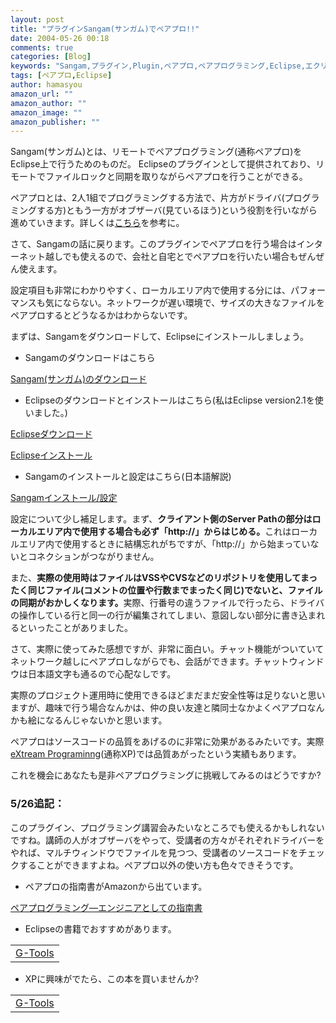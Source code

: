```yaml
---
layout: post
title: "プラグインSangam(サンガム)でペアプロ!!"
date: 2004-05-26 00:18
comments: true
categories: [Blog]
keywords: "Sangam,プラグイン,Plugin,ペアプロ,ペアプログラミング,Eclipse,エクリプス,XP,エクストリームプログラミング"
tags: [ペアプロ,Eclipse]
author: hamasyou
amazon_url: ""
amazon_author: ""
amazon_image: ""
amazon_publisher: ""
---
```


Sangam(サンガム)とは、リモートでペアプログラミング(通称ペアプロ)をEclipse上で行うためのものだ。
Eclipseのプラグインとして提供されており、リモートでファイルロックと同期を取りながらペアプロを行うことができる。

ペアプロとは、2人1組でプログラミングする方法で、片方がドライバ(プログラミングする方)ともう一方がオブザーバ(見ているほう)という役割を行いながら進めていきます。詳しくは<a href="http://www.objectclub.jp/community/XP-jp/xp_relate/xp-intro" rel="external nofollow">こちら</a>を参考に。

さて、Sangamの話に戻ります。このプラグインでペアプロを行う場合はインターネット越しでも使えるので、会社と自宅とでペアプロを行いたい場合もぜんぜん使えます。

設定項目も非常にわかりやすく、ローカルエリア内で使用する分には、パフォーマンスも気にならない。ネットワークが遅い環境で、サイズの大きなファイルをペアプロするとどうなるかはわからないです。

まずは、Sangamをダウンロードして、Eclipseにインストールしましょう。


<!-- more -->

+ Sangamのダウンロードはこちら

<a href="http://sourceforge.net/projects/sangam/" rel="external nofollow">Sangam(サンガム)のダウンロード</a>

+ Eclipseのダウンロードとインストールはこちら(私はEclipse version2.1を使いました。)

<a href="http://www.eclipse.org/downloads/index.php" rel="external nofollow">Eclipseダウンロード</a>

<a href="http://www.eclipsewiki.net/eclipse/index.php?%A5%A4%A5%F3%A5%B9%A5%C8%A1%BC%A5%EB" rel="external nofollow">Eclipseインストール</a>

+ Sangamのインストールと設定はこちら(日本語解説)

<a href="http://eclipsewiki.net/eclipse/index.php?Sangam%A5%D7%A5%E9%A5%B0%A5%A4%A5%F3" rel="external nofollow">Sangamインストール/設定</a>

設定について少し補足します。まず、<strong>クライアント側のServer Pathの部分はローカルエリア内で使用する場合も必ず「http://」からはじめる。</strong>これはローカルエリア内で使用するときに結構忘れがちですが、「http://」から始まっていないとコネクションがつながりません。

また、<strong>実際の使用時はファイルはVSSやCVSなどのリポジトリを使用してまったく同じファイル(コメントの位置や行数までまったく同じ)でないと、ファイルの同期がおかしくなります。</strong>実際、行番号の違うファイルで行ったら、ドライバの操作している行と同一の行が編集されてしまい、意図しない部分に書き込まれるといったことがありました。

さて、実際に使ってみた感想ですが、非常に面白い。チャット機能がついていてネットワーク越しにペアプロしながらでも、会話ができます。チャットウィンドウは日本語文字も通るので心配なしです。

実際のプロジェクト運用時に使用できるほどまだまだ安全性等は足りないと思いますが、趣味で行う場合なんかは、仲の良い友達と隣同士なかよくペアプロなんかも絵になるんじゃないかと思います。

ペアプロはソースコードの品質をあげるのに非常に効果があるみたいです。実際<a href="http://www.objectclub.jp/community/XP-jp//" rel="external nofollow">eXtream Programinng</a>(通称XP)では品質あがったという実績もあります。

これを機会にあなたも是非ペアプログラミングに挑戦してみるのはどうですか?

<h3>5/26追記：</h3>

このプラグイン、プログラミング講習会みたいなところでも使えるかもしれないですね。講師の人がオブザーバをやって、受講者の方々がそれぞれドライバーをやれば、マルチウィンドウでファイルを見つつ、受講者のソースコードをチェックすることができますよね。ペアプロ以外の使い方も色々できそうです。

+ ペアプロの指南書がAmazonから出ています。

<a href="http://www.amazon.co.jp/exec/obidos/ASIN/4894716992/sorehabooks-22" rel="external nofollow">ペアプログラミング―エンジニアとしての指南書</a>

+ Eclipseの書籍でおすすめがあります。

<div class="rakuten"><table width="400" border="0" cellpadding="5"><tr><td colspan="2"><a href="http://www.amazon.co.jp/exec/obidos/ASIN/4797325046/sorehabooks-22/" rel="external nofollow">G-Tools</a></font><br /></td></tr></table></div>

+ XPに興味がでたら、この本を買いませんか?

<div class="rakuten"><table width="400" border="0" cellpadding="5"><tr><td colspan="2"><a href="http://www.amazon.co.jp/exec/obidos/ASIN/4798003743/sorehabooks-22/" rel="external nofollow">G-Tools</a></font><br /></td></tr></table></div>




